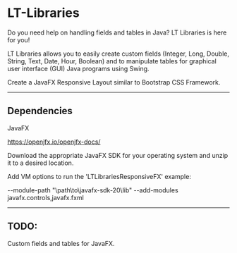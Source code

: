 # LT-Libraries

Do you need help on handling fields and tables in Java? LT Libraries is here for you!

LT Libraries allows you to easily create custom fields (Integer, Long, Double, String, Text, Date, Hour, Boolean) and to manipulate tables for graphical user interface (GUI) Java programs using Swing.

Create a JavaFX Responsive Layout similar to Bootstrap CSS Framework.

----------------------------------------------------------------------------------

## Dependencies

JavaFX

https://openjfx.io/openjfx-docs/

Download the appropriate JavaFX SDK for your operating system and unzip it to a desired location.

Add VM options to run the 'LTLibrariesResponsiveFX' example:

--module-path "\path\to\javafx-sdk-20\lib" --add-modules javafx.controls,javafx.fxml

----------------------------------------------------------------------------------

## TODO:

Custom fields and tables for JavaFX.
